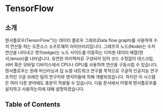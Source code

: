 # TensorFlow

<!-- Note: This file is ignored in building the external site tensorflow.org -->

## 소개

텐서플로우(TensorFlow&#8482;)는 데이터 플로우 그래프(Data flow graph)를 사용하여 수치 연산을 하는 오픈소스 소프트웨어 라이브러리입니다. 그래프의 노드(Node)는 수치 연산을 나타내고 엣지(edge)는 노드 사이드를 이동하는 다차원 데이터 배열(텐서,tensor)를 나타냅니다. 유연한 아키텍처로 구성되어 있어 코드 수정없이 데스크탑, 서버 혹은 모바일 디바이스에서 CPU나 GPU를 사용하여 연산을 구동시킬 수 있습니다. 텐서플로우는 원래 머신러닝과 딥 뉴럴 네트워크 연구를 목적으로 구글의 인공지능 연구 조직인 구글 브레인 팀의 연구자와 엔지어들에 의해 개발되었습니다. 하지만 이 시스템은 여러 다른 분야에도 충분히 적용될 수 있습니다. 다음 문서에서 어떻게 텐서플로우를 설치하고 사용하는지에 대해 설명하겠습니다.

## Table of Contents
<!--#include virtual="sitemap.md" -->

